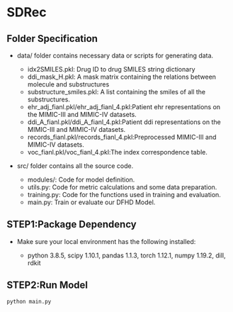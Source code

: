 # SDRec
## Folder Specification
- data/ folder contains necessary data or scripts for generating data.
  - idx2SMILES.pkl: Drug ID to drug SMILES string dictionary
  - ddi_mask_H.pkl: A mask matrix containing the relations between molecule and substructures
  - substructure_smiles.pkl: A list containing the smiles of all the substructures.
  - ehr_adj_fianl.pkl/ehr_adj_fianl_4.pkl:Patient ehr representations on the MIMIC-III and MIMIC-IV datasets.
  - ddi_A_fianl.pkl/ddi_A_fianl_4.pkl:Patient ddi representations on the MIMIC-III and MIMIC-IV datasets.
  - records_fianl.pkl/records_fianl_4.pkl:Preprocessed MIMIC-III and MIMIC-IV datasets.
  - voc_fianl.pkl/voc_fianl_4.pkl:The index correspondence table.

- src/ folder contains all the source code.
  - modules/: Code for model definition.
  - utils.py: Code for metric calculations and some data preparation.
  - training.py: Code for the functions used in training and evaluation.
  - main.py: Train or evaluate our DFHD Model.


## STEP1:Package Dependency

- Make sure your local environment has the following installed:
  
  - python 3.8.5, scipy 1.10.1, pandas 1.1.3, torch 1.12.1, numpy 1.19.2, dill, rdkit 

## STEP2:Run Model

  ```
  python main.py 
  ```
